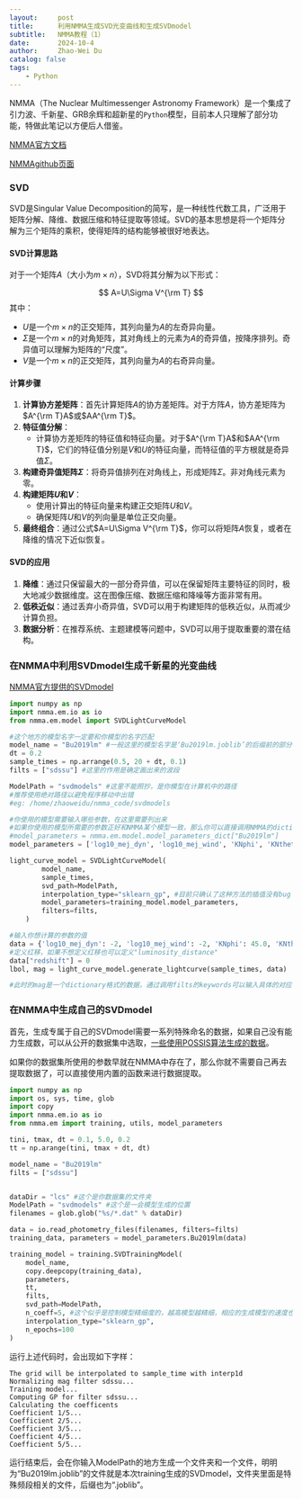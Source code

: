 ```yaml
---
layout:     post
title:      利用NMMA生成SVD光变曲线和生成SVDmodel
subtitle:   NMMA教程（1）
date:       2024-10-4
author:     Zhao-Wei Du
catalog: false
tags:
    - Python
---
```

NMMA（The Nuclear Multimessenger Astronomy Framework）是一个集成了引力波、千新星、GRB余辉和超新星的`Python`模型，目前本人只理解了部分功能，特做此笔记以方便后人借鉴。

[NMMA官方文档](https://nuclear-multimessenger-astronomy.github.io/nmma/#)

[NMMAgithub页面](https://github.com/nuclear-multimessenger-astronomy/nmma)

### SVD

SVD是Singular Value Decomposition的简写，是一种线性代数工具，广泛用于矩阵分解、降维、数据压缩和特征提取等领域。SVD的基本思想是将一个矩阵分解为三个矩阵的乘积，使得矩阵的结构能够被很好地表达。

#### SVD计算思路

对于一个矩阵$A$（大小为$m\times n$），SVD将其分解为以下形式：

$$
A=U\Sigma V^{\rm T}
$$
其中：

- $U$是一个$m\times n$的正交矩阵，其列向量为$A$的左奇异向量。
- $\Sigma$是一个$m\times n$的对角矩阵，其对角线上的元素为$A$的奇异值，按降序排列。奇异值可以理解为矩阵的“尺度”。
- $V$是一个$m\times n$的正交矩阵，其列向量为$A$的右奇异向量。

#### 计算步骤

1. **计算协方差矩阵**：首先计算矩阵$A$的协方差矩阵。对于方阵$A$，协方差矩阵为$A^{\rm T}A$或$AA^{\rm T}$。
2. **特征值分解**：
   - 计算协方差矩阵的特征值和特征向量。对于$A^{\rm T}A$和$AA^{\rm T}$，它们的特征值分别是$V$和$U$的特征向量，而特征值的平方根就是奇异值$\Sigma$。
3. **构建奇异值矩阵$\Sigma$**：将奇异值排列在对角线上，形成矩阵$\Sigma$。非对角线元素为零。
4. **构建矩阵$U$和$V$**：
   - 使用计算出的特征向量来构建正交矩阵$U$和$V$。
   - 确保矩阵$U$和$V$的列向量是单位正交向量。
5. **最终组合**：通过公式$A=U\Sigma V^{\rm T}$，你可以将矩阵$A$恢复，或者在降维的情况下近似恢复。

#### SVD的应用

1. **降维**：通过只保留最大的一部分奇异值，可以在保留矩阵主要特征的同时，极大地减少数据维度。这在图像压缩、数据压缩和降噪等方面非常有用。
2. **低秩近似**：通过丢弃小奇异值，SVD可以用于构建矩阵的低秩近似，从而减少计算负担。
3. **数据分析**：在推荐系统、主题建模等问题中，SVD可以用于提取重要的潜在结构。

### 在NMMA中利用SVDmodel生成千新星的光变曲线

[NMMA官方提供的SVDmodel](https://gitlab.com/Theodlz/nmma-models)

```python
import numpy as np
import nmma.em.io as io
from nmma.em.model import SVDLightCurveModel

#这个地方的模型名字一定要和你模型的名字匹配
model_name = "Bu2019lm" #一般这里的模型名字是‘Bu2019lm.joblib’的后缀前的部分
dt = 0.2
sample_times = np.arrange(0.5, 20 + dt, 0.1)
filts = ["sdssu"] #这里的作用是确定画出来的波段

ModelPath = "svdmodels" #这里不能照抄，是你模型在计算机中的路径
#推荐使用绝对路径以避免程序移动中出错
#eg: /home/zhaoweidu/nmma_code/svdmodels

#你使用的模型需要输入哪些参数，在这里需要列出来
#如果你使用的模型所需要的参数正好和NMMA某个模型一致，那么你可以直接调用NMMA的dictionary来节约时间
#model_parameters = nmma.em.model.model_parameters_dict["Bu2019lm"]
model_parameters = ['log10_mej_dyn', 'log10_mej_wind', 'KNphi', 'KNtheta']

light_curve_model = SVDLightCurveModel(
        model_name,
        sample_times,
        svd_path=ModelPath,
        interpolation_type="sklearn_gp", #目前只确认了这种方法的插值没有bug
        model_parameters=training_model.model_parameters,
        filters=filts,
    )

#输入你想计算的参数的值
data = {'log10_mej_dyn': -2, 'log10_mej_wind': -2, 'KNphi': 45.0, 'KNtheta': 72.54}
#定义红移，如果不想定义红移也可以定义"luminosity_distance"
data["redshift"] = 0
lbol, mag = light_curve_model.generate_lightcurve(sample_times, data)

#此时的mag是一个dictionary格式的数据，通过调用filts的keywords可以输入具体的对应时间的绝对星等
```

### 在NMMA中生成自己的SVDmodel

首先，生成专属于自己的SVDmodel需要一系列特殊命名的数据，如果自己没有能力生成数，可以从公开的数据集中选取，[一些使用POSSIS算法生成的数据](https://drive.google.com/drive/folders/1QCajfQtxOc74NgFWkZTqG_dD1hGdLogB?usp=drive_link)。

如果你的数据集所使用的参数早就在NMMA中存在了，那么你就不需要自己再去提取数据了，可以直接使用内置的函数来进行数据提取。

```python
import numpy as np
import os, sys, time, glob
import copy
import nmma.em.io as io
from nmma.em import training, utils, model_parameters

tini, tmax, dt = 0.1, 5.0, 0.2
tt = np.arange(tini, tmax + dt, dt) 

model_name = "Bu2019lm"
filts = ["sdssu"]


dataDir = "lcs" #这个是你数据集的文件夹
ModelPath = "svdmodels" #这个是一会模型生成的位置
filenames = glob.glob("%s/*.dat" % dataDir)

data = io.read_photometry_files(filenames, filters=filts)
training_data, parameters = model_parameters.Bu2019lm(data)

training_model = training.SVDTrainingModel(
    model_name,
    copy.deepcopy(training_data),
    parameters,
    tt,
    filts,
    svd_path=ModelPath,
    n_coeff=5, #这个似乎是控制模型精细度的，越高模型越精细，相应的生成模型的速度也就越慢
    interpolation_type="sklearn_gp",
    n_epochs=100
)
```

运行上述代码时，会出现如下字样：

```
The grid will be interpolated to sample_time with interp1d
Normalizing mag filter sdssu...
Training model...
Computing GP for filter sdssu...
Calculating the coefficents
Coefficient 1/5...
Coefficient 2/5...
Coefficient 3/5...
Coefficient 4/5...
Coefficient 5/5...
```

运行结束后，会在你输入ModelPath的地方生成一个文件夹和一个文件，明明为“Bu2019lm.joblib”的文件就是本次training生成的SVDmodel，文件夹里面是特殊频段相关的文件，后缀也为“.joblib”。



